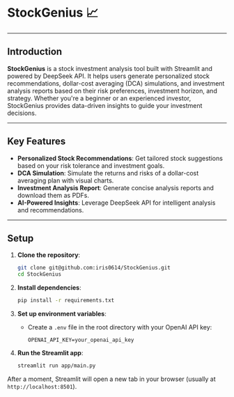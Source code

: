 # StockGenius 📈

---

## Introduction
**StockGenius** is a stock investment analysis tool built with Streamlit and powered by DeepSeek API. It helps users generate personalized stock recommendations, dollar-cost averaging (DCA) simulations, and investment analysis reports based on their risk preferences, investment horizon, and strategy. Whether you're a beginner or an experienced investor, StockGenius provides data-driven insights to guide your investment decisions.

---

## Key Features
- **Personalized Stock Recommendations**: Get tailored stock suggestions based on your risk tolerance and investment goals.
- **DCA Simulation**: Simulate the returns and risks of a dollar-cost averaging plan with visual charts.
- **Investment Analysis Report**: Generate concise analysis reports and download them as PDFs.
- **AI-Powered Insights**: Leverage DeepSeek API for intelligent analysis and recommendations.

---

## Setup

1. **Clone the repository**:
   ```bash
   git clone git@github.com:iris0614/StockGenius.git
   cd StockGenius
   ```

2. **Install dependencies**:
   ```bash
   pip install -r requirements.txt
   ```

3. **Set up environment variables**:
   - Create a `.env` file in the root directory with your OpenAI API key:
     ```env
     OPENAI_API_KEY=your_openai_api_key
     ```


1. **Run the Streamlit app**:
   ```bash
   streamlit run app/main.py
   ```

After a moment, Streamlit will open a new tab in your browser (usually at `http://localhost:8501`).